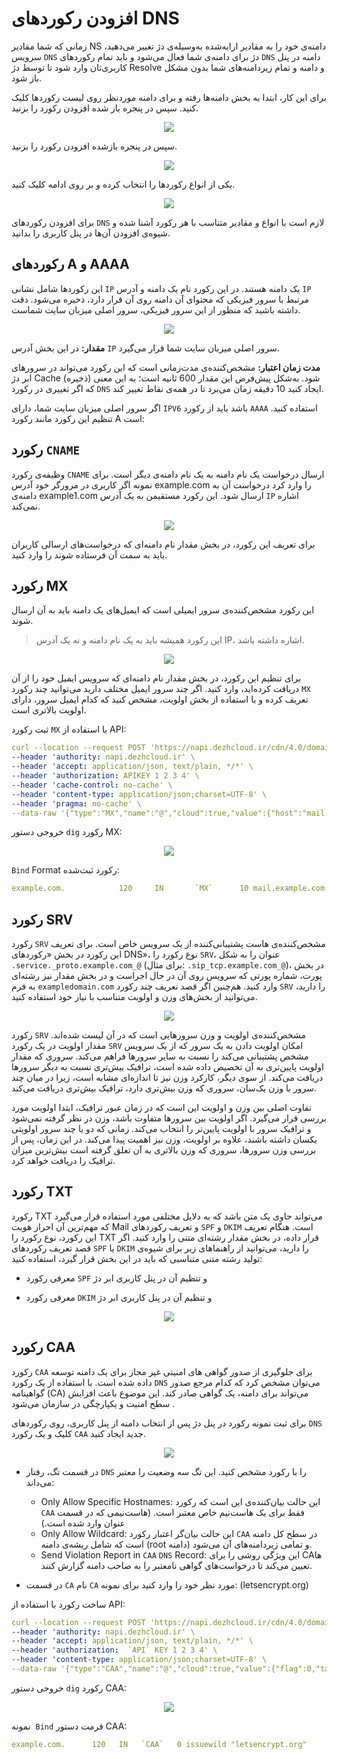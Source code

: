 # افزودن رکوردهای DNS

زمانی که شما مقادیر NS دامنه‌ی خود را به مقادیر ارایه‌شده به‌وسیله‌ی دژ تغییر می‌دهید، سرویس  `DNS` دژ برای دامنه‌ی شما فعال می‌شود و باید تمام رکوردهای  `DNS` دامنه در پنل کاربری‌تان وارد شود تا توسط دژ Resolve و دامنه و تمام زیردامنه‌های شما بدون مشکل باز شود.

برای این کار، ابتدا به بخش دامنه‌ها رفته و برای دامنه موردنظر روی لیست رکوردها کلیک کنید. سپس در پنجره باز شده افزودن رکورد را بزنید.

<p align="center"><img src="/doc/assets/img/dns_records_add/15.png"></p>


سپس در پنجره باز‌شده افزودن رکورد را بزنید.
<p align="center"><img src="/doc/assets/img/dns_records_add/16.png"></p>

یکی از انواع رکوردها را انتخاب کرده و بر روی ادامه کلیک کنید.

<p align="center"><img src="/doc/assets/img/dns_records_add/17.png"></p>

برای افزودن رکوردهای  `DNS` لازم است با انواع و مقادیر متناسب با هر رکورد آشنا شده و شیوه‌ی افزودن آن‌ها در پنل کاربری را بدانید.


## رکوردهای A و AAAA
این رکوردها شامل نشانی  `IP` یک دامنه هستند. در این رکورد نام یک دامنه و آدرس  `IP` مرتبط با سرور فیزیکی که محتوای آن دامنه روی آن قرار دارد، ذخیره می‌شود. دقت داشته باشید که منظور از این سرور فیزیکی، سرور اصلی میزبان سایت شماست.

<p align="center"><img src="/doc/assets/img/dns_records_add/18.png"></p>


**مقدار:** در این بخش آدرس  `IP` سرور اصلی میزبان سایت شما قرار می‌گیرد.


**مدت‌ زمان اعتبار:** مشخص‌کننده‌ی مدت‌زمانی است که این رکورد می‌تواند در سرورهای‌ ابر دژ Cache (ذخیره) شود. به‌شکل پیش‌فرض این مقدار 600 ثانیه است؛ به این معنی که اگر تغییری در رکورد  `DNS` ایجاد کنید 10 دقیقه زمان می‌برد تا در همه‌ی نقاط تغییر کند.

اگر سرور اصلی میزبان سایت شما، دارای  `IPV6` باشد باید از رکورد `AAAA` استفاده کنید. تنظیم این رکورد مانند رکورد A است:

## رکورد  `CNAME`

وظیفه‌ی رکورد  `CNAME` ارسال درخواست یک نام دامنه به یک نام دامنه‌ی دیگر است. برای نمونه اگر کاربری در مرورگر خود آدرس example.com را وارد کرد درخواست آن به دامنه‌ی example1.com ارسال شود. این رکورد مستقیمن به یک آدرس  `IP` اشاره نمی‌کند.

<p align="center"><img src="/doc/assets/img/dns_records_add/18.png"></p>

برای تعریف این رکورد، در بخش مقدار نام دامنه‌ای که درخواست‌های ارسالی کاربران باید به سمت آن فرستاده شوند را وارد کنید.


## رکورد MX

این رکورد مشخص‌کننده‌ی سرور ایمیلی است که ایمیل‌های یک دامنه باید به آن ارسال شوند.

> این رکورد همیشه باید به یک نام دامنه و نه یک آدرس IP، اشاره داشته باشد.

<p align="center"><img src="/doc/assets/img/dns_records_add/19.png"></p>

برای تنظیم این رکورد، در بخش مقدار نام دامنه‌ای که سرویس ایمیل خود را از آن دریافت کرده‌اید، وارد کنید. اگر چند سرور ایمیل مختلف دارید می‌توانید چند رکورد  `MX` تعریف کرده و با استفاده از بخش اولویت، مشخص کنید که کدام ایمیل سرور، دارای اولویت بالاتری است.

ثبت رکورد  `MX` با استفاده از API:

``` yaml
curl --location --request POST 'https://napi.dezhcloud.ir/cdn/4.0/domains/example.com/dns-records' \
--header 'authority: napi.dezhcloud.ir' \
--header 'accept: application/json, text/plain, */*' \
--header 'authorization: APIKEY 1 2 3 4' \
--header 'cache-control: no-cache' \
--header 'content-type: application/json;charset=UTF-8' \
--header 'pragma: no-cache' \
--data-raw '{"type":"MX","name":"@","cloud":true,"value":{"host":"mail.example.com","priority":"10"},"upstream_https":"default","ip_filter_mode":{"count":"single","geo_filter":"none","order":"none"},"ttl":120}'
```

خروجی دستور `dig` رکورد MX:

<p align="center"><img src="/doc/assets/img/dns_records_add/digmx.png"></p>

 `Bind` Format رکورد ثبت‌شده:

``` yaml
example.com.            120     IN       `MX`      10 mail.example.com.
```

## رکورد SRV

رکورد `SRV` مشخص‌کننده‌ی هاست پشتیبانی‌کننده از یک سرویس خاص است. برای تعریف این رکورد در بخش «رکوردهای DNS»، نوع رکورد را `SRV`، عنوان را به شکل `.service._proto.example.com_@` (برای مثال: `.sip_tcp.example.com_@`)، در بخش پورت، شماره پورتی که سرویس روی آن در حال اجراست و در بخش مقدار نیز رشته‌ای به فرم `exampledomain.com` وارد کنید. هم‌چنین اگر قصد تعریف چند رکورد `SRV` را دارید، می‌توانید از بخش‌های وزن و اولویت متناسب با نیاز خود استفاده کنید.

<p align="center"><img src="/doc/assets/img/dns_records_add/20.png"></p>

رکورد `SRV` مشخص‌کننده‌ی اولویت و وزن سرورهایی است که در آن لیست شده‌اند. مقدار اولویت در یک رکورد `SRV` امکان اولویت دادن به یک سرور که از یک سرویس مشخص پشتیبانی می‌کند را نسبت به سایر سرورها فراهم می‌کند. سروری که مقدار اولویت پایین‌تری به آن تخصیص داده شده است، ترافیک بیش‌تری نسبت به دیگر سرورها دریافت می‌کند. از سوی دیگر، کارکرد وزن نیز تا اندازه‌ای مشابه است، زیرا در میان چند سرور با وزن یک‌سان، سروری که وزن بیش‌تری دارد، ترافیک بیش‌تری دریافت می‌کند.

تفاوت اصلی بین وزن و اولویت این است که در زمان عبور ترافیک، ابتدا اولویت مورد بررسی قرار می‌گیرد. اگر اولویت بین‌ سرورها متفاوت باشد، وزن در نظر گرفته نمی‌شود و ترافیک سرور با اولویت پایین‌تر را انتخاب می‌کند. زمانی که دو یا چند سرور اولویتی یکسان داشته باشند، علاوه بر اولویت، وزن نیز اهمیت پیدا می‌کند. در این زمان، پس از بررسی وزن سرورها، سروری که وزن بالاتری به آن تعلق گرفته است بیش‌ترین میزان ترافیک را دریافت خواهد کرد.

## رکورد TXT

رکورد TXT می‌تواند حاوی یک متن باشد که به دلایل مختلفی مورد استفاده قرار می‌گیرد که مهم‌ترین آن احراز هویت Mail و تعریف رکوردهای `SPF` و `DKIM` است. هنگام تعریف این رکورد، نوع رکورد را TXT قرار داده، در بخش مقدار رشته‌ای متنی را وارد کنید. اگر قصد تعریف رکوردهای `SPF` یا `DKIM` را دارید، می‌توانید از راهنماهای زیر برای شیوه‌ی تولید رشته‌ متنی متناسبی که باید در این بخش قرار گیرد، استفاده کنید:

- معرفی رکورد `SPF` و تنظیم آن در پنل کاربری ابر دژ

- معرفی رکورد `DKIM` و تنظیم آن در پنل کاربری ابر دژ
<p align="center"><img src="/doc/assets/img/dns_records_add/21.png"></p>

## رکورد CAA

رکورد `CAA` برای جلوگیری از صدور گواهی های امنیتی غیر مجاز برای یک دامنه توسعه داده شده است. با استفاده از یک رکورد  `DNS` می‌توان مشخص کرد که کدام مرجع صدور گواهینامه (CA) می‌تواند برای دامنه‌‌، یک گواهی صادر کند. این موضوع باعث افزایش سطح امنیت و یکپارچگی در سازمان می‌شود .


برای ثبت نمونه رکورد در پنل دژ پس از انتخاب دامنه از پنل کاربری، روی رکوردهای  `DNS` کلیک و یک رکورد `CAA` جدید ایجاد کنید.

<p align="center"><img src="/doc/assets/img/dns_records_add/22.png"></p>

- در قسمت تگ، رفتار  `DNS` را با رکورد مشخص کنید. این تگ سه وضعیت را معتبر می‌داند:

    * Only Allow Specific Hostnames: این حالت بیان‌کننده‌ی این است که رکورد `CAA` فقط برای یک هاست‌نیم خاص معتبر است. (هاست‌نیمی که در قسمت عنوان وارد شده است.)
    * Only Allow Wildcard: این حالت بیان‌گر اعتبار رکورد `CAA` در سطح کل دامنه است که شامل ریشه‌ی دامنه (root دامنه) و تمامی زیردامنه‌های آن می‌شود.
    * Send Violation Report in `CAA`  `DNS` Record: این ویژگی روشی را برای CAها تعیین می‌کند تا درخواست‌های گواهی نامعتبر را به صاحب دامنه گزارش کنند.

- در قسمت `CA` نام `CA` مورد نظر خود را وارد کنید برای نمونه: (letsencrypt.org)

ساخت رکورد با استفاده از API:
``` yaml
curl --location --request POST 'https://napi.dezhcloud.ir/cdn/4.0/domains/example.com/dns-records' \
--header 'authority: napi.dezhcloud.ir' \
--header 'accept: application/json, text/plain, */*' \
--header 'authorization:  `API` KEY 1 2 3 4' \
--header 'content-type: application/json;charset=UTF-8' \
--data-raw '{"type":"CAA","name":"@","cloud":true,"value":{"flag":0,"tag":"issuewild","value":"letsencrypt.org"},"upstream_https":"default","ip_filter_mode":{"count":"single","geo_filter":"none","order":"none"},"ttl":120}'
```

خروجی دستور `dig` رکورد CAA:

<p align="center"><img src="/doc/assets/img/dns_records_add/digcaa.png"></p>

نمونه ‌‌ `Bind` فرمت دستور CAA:

``` yaml
example.com.      120   IN   `CAA`   0 issuewild "letsencrypt.org" 
```
